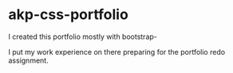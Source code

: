 # akp-css-portfolio

I created this portfolio mostly with bootstrap-

I put my work experience on there preparing for the portfolio redo assignment.


